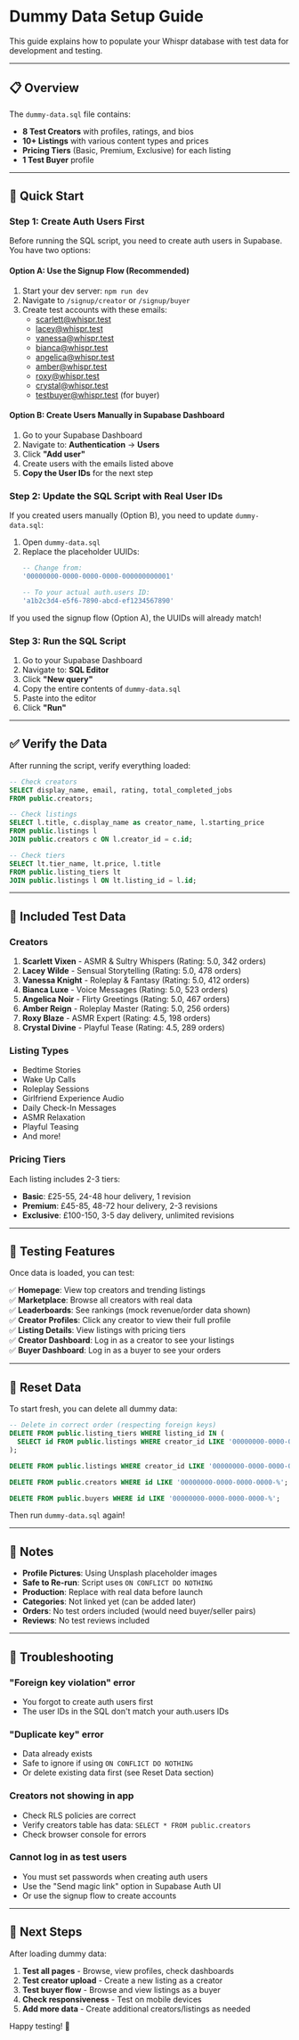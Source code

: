 # Dummy Data Setup Guide

This guide explains how to populate your Whispr database with test data for development and testing.

---

## 📋 Overview

The `dummy-data.sql` file contains:
- **8 Test Creators** with profiles, ratings, and bios
- **10+ Listings** with various content types and prices
- **Pricing Tiers** (Basic, Premium, Exclusive) for each listing
- **1 Test Buyer** profile

---

## 🚀 Quick Start

### Step 1: Create Auth Users First

Before running the SQL script, you need to create auth users in Supabase. You have two options:

#### Option A: Use the Signup Flow (Recommended)
1. Start your dev server: `npm run dev`
2. Navigate to `/signup/creator` or `/signup/buyer`
3. Create test accounts with these emails:
   - scarlett@whispr.test
   - lacey@whispr.test
   - vanessa@whispr.test
   - bianca@whispr.test
   - angelica@whispr.test
   - amber@whispr.test
   - roxy@whispr.test
   - crystal@whispr.test
   - testbuyer@whispr.test (for buyer)

#### Option B: Create Users Manually in Supabase Dashboard
1. Go to your Supabase Dashboard
2. Navigate to: **Authentication** → **Users**
3. Click **"Add user"**
4. Create users with the emails listed above
5. **Copy the User IDs** for the next step

### Step 2: Update the SQL Script with Real User IDs

If you created users manually (Option B), you need to update `dummy-data.sql`:

1. Open `dummy-data.sql`
2. Replace the placeholder UUIDs:
   ```sql
   -- Change from:
   '00000000-0000-0000-0000-000000000001'
   
   -- To your actual auth.users ID:
   'a1b2c3d4-e5f6-7890-abcd-ef1234567890'
   ```

If you used the signup flow (Option A), the UUIDs will already match!

### Step 3: Run the SQL Script

1. Go to your Supabase Dashboard
2. Navigate to: **SQL Editor**
3. Click **"New query"**
4. Copy the entire contents of `dummy-data.sql`
5. Paste into the editor
6. Click **"Run"**

---

## ✅ Verify the Data

After running the script, verify everything loaded:

```sql
-- Check creators
SELECT display_name, email, rating, total_completed_jobs 
FROM public.creators;

-- Check listings
SELECT l.title, c.display_name as creator_name, l.starting_price 
FROM public.listings l
JOIN public.creators c ON l.creator_id = c.id;

-- Check tiers
SELECT lt.tier_name, lt.price, l.title
FROM public.listing_tiers lt
JOIN public.listings l ON lt.listing_id = l.id;
```

---

## 🎨 Included Test Data

### Creators
1. **Scarlett Vixen** - ASMR & Sultry Whispers (Rating: 5.0, 342 orders)
2. **Lacey Wilde** - Sensual Storytelling (Rating: 5.0, 478 orders)
3. **Vanessa Knight** - Roleplay & Fantasy (Rating: 5.0, 412 orders)
4. **Bianca Luxe** - Voice Messages (Rating: 5.0, 523 orders)
5. **Angelica Noir** - Flirty Greetings (Rating: 5.0, 467 orders)
6. **Amber Reign** - Roleplay Master (Rating: 5.0, 256 orders)
7. **Roxy Blaze** - ASMR Expert (Rating: 4.5, 198 orders)
8. **Crystal Divine** - Playful Tease (Rating: 4.5, 289 orders)

### Listing Types
- Bedtime Stories
- Wake Up Calls
- Roleplay Sessions
- Girlfriend Experience Audio
- Daily Check-In Messages
- ASMR Relaxation
- Playful Teasing
- And more!

### Pricing Tiers
Each listing includes 2-3 tiers:
- **Basic**: £25-55, 24-48 hour delivery, 1 revision
- **Premium**: £45-85, 48-72 hour delivery, 2-3 revisions
- **Exclusive**: £100-150, 3-5 day delivery, unlimited revisions

---

## 🧪 Testing Features

Once data is loaded, you can test:

✅ **Homepage**: View top creators and trending listings  
✅ **Marketplace**: Browse all creators with real data  
✅ **Leaderboards**: See rankings (mock revenue/order data shown)  
✅ **Creator Profiles**: Click any creator to view their full profile  
✅ **Listing Details**: View listings with pricing tiers  
✅ **Creator Dashboard**: Log in as a creator to see your listings  
✅ **Buyer Dashboard**: Log in as a buyer to see your orders  

---

## 🔄 Reset Data

To start fresh, you can delete all dummy data:

```sql
-- Delete in correct order (respecting foreign keys)
DELETE FROM public.listing_tiers WHERE listing_id IN (
  SELECT id FROM public.listings WHERE creator_id LIKE '00000000-0000-0000-0000-%'
);

DELETE FROM public.listings WHERE creator_id LIKE '00000000-0000-0000-0000-%';

DELETE FROM public.creators WHERE id LIKE '00000000-0000-0000-0000-%';

DELETE FROM public.buyers WHERE id LIKE '00000000-0000-0000-0000-%';
```

Then run `dummy-data.sql` again!

---

## 📝 Notes

- **Profile Pictures**: Using Unsplash placeholder images
- **Safe to Re-run**: Script uses `ON CONFLICT DO NOTHING`
- **Production**: Replace with real data before launch
- **Categories**: Not linked yet (can be added later)
- **Orders**: No test orders included (would need buyer/seller pairs)
- **Reviews**: No test reviews included

---

## 🐛 Troubleshooting

### "Foreign key violation" error
- You forgot to create auth users first
- The user IDs in the SQL don't match your auth.users IDs

### "Duplicate key" error
- Data already exists
- Safe to ignore if using `ON CONFLICT DO NOTHING`
- Or delete existing data first (see Reset Data section)

### Creators not showing in app
- Check RLS policies are correct
- Verify creators table has data: `SELECT * FROM public.creators`
- Check browser console for errors

### Cannot log in as test users
- You must set passwords when creating auth users
- Use the "Send magic link" option in Supabase Auth UI
- Or use the signup flow to create accounts

---

## 🎯 Next Steps

After loading dummy data:

1. **Test all pages** - Browse, view profiles, check dashboards
2. **Test creator upload** - Create a new listing as a creator
3. **Test buyer flow** - Browse and view listings as a buyer
4. **Check responsiveness** - Test on mobile devices
5. **Add more data** - Create additional creators/listings as needed

Happy testing! 🚀

